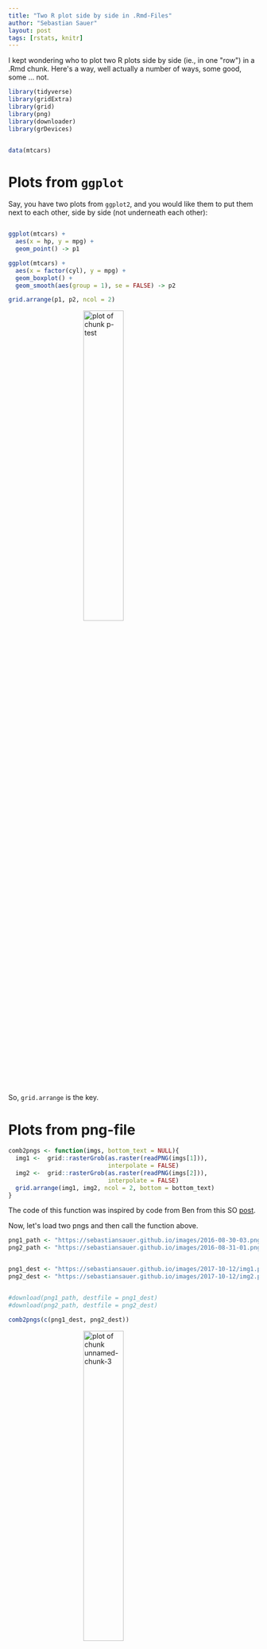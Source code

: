 ```yaml
---
title: "Two R plot side by side in .Rmd-Files"
author: "Sebastian Sauer"
layout: post
tags: [rstats, knitr]
---
```







I kept wondering who to plot two R plots side by side (ie., in one "row") in a .Rmd chunk. Here's a way, well actually a number of ways, some good, some ... not.


```r
library(tidyverse)
library(gridExtra)
library(grid)
library(png)
library(downloader)
library(grDevices)


data(mtcars)
```


# Plots from `ggplot`

Say, you have two plots from `ggplot2`, and you would like them to put them next to each other, side by side (not underneath each other):


```r

ggplot(mtcars) +
  aes(x = hp, y = mpg) +
  geom_point() -> p1

ggplot(mtcars) +
  aes(x = factor(cyl), y = mpg) +
  geom_boxplot() +
  geom_smooth(aes(group = 1), se = FALSE) -> p2

grid.arrange(p1, p2, ncol = 2)
```

<img src="https://sebastiansauer.github.io/images/2017-10-12/p-test-1.png" title="plot of chunk p-test" alt="plot of chunk p-test" width="40%" style="display: block; margin: auto;" />

So, `grid.arrange` is the key.

# Plots from png-file



```r
comb2pngs <- function(imgs, bottom_text = NULL){
  img1 <-  grid::rasterGrob(as.raster(readPNG(imgs[1])),
                            interpolate = FALSE)
  img2 <-  grid::rasterGrob(as.raster(readPNG(imgs[2])),
                            interpolate = FALSE)
  grid.arrange(img1, img2, ncol = 2, bottom = bottom_text)
}
```


The code of this function was inspired by code from Ben
from this SO [post](https://stackoverflow.com/questions/25415365/insert-side-by-side-png-images-using-knitr).

Now, let's load two pngs and then call the function above.



```r
png1_path <- "https://sebastiansauer.github.io/images/2016-08-30-03.png"
png2_path <- "https://sebastiansauer.github.io/images/2016-08-31-01.png"


png1_dest <- "https://sebastiansauer.github.io/images/2017-10-12/img1.png"
png2_dest <- "https://sebastiansauer.github.io/images/2017-10-12/img2.png"


#download(png1_path, destfile = png1_dest)
#download(png2_path, destfile = png2_dest)

comb2pngs(c(png1_dest, png2_dest))
```

<img src="https://sebastiansauer.github.io/images/2017-10-12/unnamed-chunk-3-1.png" title="plot of chunk unnamed-chunk-3" alt="plot of chunk unnamed-chunk-3" width="40%" style="display: block; margin: auto;" />

This works, it produces two plots from png files side by side.

# Two plots side-by-side the knitr way. Does not work.

But what about the standard knitr way?


```r
knitr::include_graphics(c(png1_dest,png2_dest))
```

<img src=""https://sebastiansauer.github.io/images/2017-10-12/img1.png" title="plot of chunk unnamed-chunk-4" alt="plot of chunk unnamed-chunk-4" width="30%" style="display: block; margin: auto;" /><img src=""https://sebastiansauer.github.io/images/2017-10-12/img2.png" title="plot of chunk unnamed-chunk-4" alt="plot of chunk unnamed-chunk-4" width="30%" style="display: block; margin: auto;" />

Does not work.

Maybe with only one value for `out.width?`?


```r
knitr::include_graphics(c(png1_dest, png2_dest))
```

<img src="https://sebastiansauer.github.io/images/2017-10-12/img1.png" title="plot of chunk unnamed-chunk-5" alt="plot of chunk unnamed-chunk-5" width="30%" style="display: block; margin: auto;" /><img src="https://sebastiansauer.github.io/images/2017-10-12/img2.png" title="plot of chunk unnamed-chunk-5" alt="plot of chunk unnamed-chunk-5" width="30%" style="display: block; margin: auto;" />



Nope. Does not work.


Does not work either, despite [some saying so](http://www.zevross.com/blog/2017/06/19/tips-and-tricks-for-working-with-images-and-figures-in-r-markdown-documents/).


Maybe two times `include_graphics`?


```r
imgs <- c(png1_dest, png2_dest)
imgs
#> [1] "https://sebastiansauer.github.io/images/2017-10-12/img1.png"
#> [2] "https://sebastiansauer.github.io/images/2017-10-12/img2.png"

knitr::include_graphics(png1_dest);  knitr::include_graphics(png2_dest)
```

<img src="https://sebastiansauer.github.io/images/2017-10-12/img1.png" title="plot of chunk unnamed-chunk-6" alt="plot of chunk unnamed-chunk-6" width="20%" style="display: block; margin: auto;" /><img src="https://sebastiansauer.github.io/images/2017-10-12/img2.png" title="plot of chunk unnamed-chunk-6" alt="plot of chunk unnamed-chunk-6" width="20%" style="display: block; margin: auto;" />


# An insight why `include_graphics` fails

No avail. Looking at the html code in the md-file which is produced by the knitr -call shows one interesting point: all this version of `include_graphics` produce the same code. And all have this `style="display: block; margin: auto;"` part in it. That obviously created problems. I am unsure who to convince `include_graphics` to divorce from this argument. I tried some versions of the chunk argument `fig.show = hold`, but to no avail.



# Plain markdown works

Try this code
```![](https://sebastiansauer.github.io/images/2017-10-12/img1.png){ width=30% } ![](https://sebastiansauer.github.io/images/2017-10-12/img2.png){ width=40% }
```
The two commands `![]...` need not appear in one row. However, no new paragraph may separate them (no blank line between, otherwise the images will appear one below the other).

![](https://sebastiansauer.github.io/images/2017-10-12/img1.png){ width=30% }
![](https://sebastiansauer.github.io/images/2017-10-12/img2.png){ width=40% }

Works. But the markdown way does not give the fill comfort and power. So, that's not quite perfect.


# Conclusion

A partial solution is there; but it's not optimal. There wil most probably be different alternatives. For example, using plain html or Latex. But it's a kind of pity, the `include_graphics` call does not work as expected (by me).
